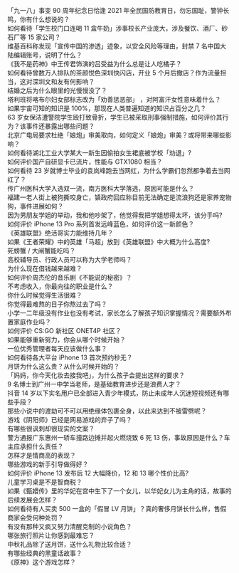 「九一八」事变 90 周年纪念日恰逢 2021 年全民国防教育日，勿忘国耻，警钟长鸣，你有什么想说的？  
如何看待「学生校门口连喝 11 盒牛奶」涉事校长产业庞大，涉及餐饮、酒厂、砂石厂等 15 家公司？  
维基百科称发现「宣传中国的渗透」迹象，以安全风险等理由，封禁 7 名中国大陆编辑账号，说明了什么？  
《我不是药神》中王传君饰演的吕受益为什么总是让人吃橘子？  
如何看待曾数万人排队的茶颜悦色深圳快闪店，开业 5 个月后撤店？作为流量担当，这对深圳文和友有何影响？  
结婚之后为什么眼里的光慢慢没了？  
塔利班将喀布尔妇女部标志改为「劝善惩恶部」 ，对阿富汗女性意味着什么？  
如果宇宙可知的知识是 100%，那现在人类普遍知道的知识占百分之几？  
63 岁女保洁遭警院学生殴打致骨折，学生已被采取刑事强制措施，如何评价其行为？该事件还暴露出哪些问题？  
北京广电局要求杜绝「娘炮」审美取向，如何定义「娘炮」审美？或将带来哪些影响？  
如何看待湖北工业大学某大一新生因偷拍女生裙底被学校「劝退」?  
如何评价国产自研显卡已流片，性能与 GTX1080 相当？  
如何看待 23 岁就博士毕业的袁岚峰跑去当网红，为什么学霸们忽然都争着去当网红了？  
传广州医科大学入选双一流，南方医科大学落选，原因可能是什么？  
福建一老人街上被狗撕咬身亡，镇政府回应称目前无法确定是流浪狗还是家养宠物狗，事件进展如何？  
因为男朋友学姐的举动，我和他吵架了，他觉得我把学姐想得太坏，该分手吗?  
如何评价 iPhone 13 Pro 系列首发远峰蓝色，如何评价这一新颜色？  
《英雄联盟》绝活哥实力能维持几年？  
如果《王者荣耀》中的英雄「马超」放到《英雄联盟》中大概为什么高度?  
死螃蟹 / 大闸蟹能吃吗？  
高校辅导员、行政人员可以称为大学老师吗？  
为什么现在借钱越来越难？  
如何评价周杰伦的音乐剧《不能说的秘密》？  
不考虑收入，你最向往的职业是什么？  
你什么时候觉得生活很难？  
你觉得最难熬的日子你熬过去了吗？  
小学一二年级没有作业也没有考试，家长怎么了解孩子知识掌握情况？需要额外布置家庭作业吗？  
如何评价 CS:GO 新社区 ONET4P 社区？  
如果能够重新努力，你会从哪个时候开始？  
一位优秀管理者每天应该做什么事？  
如何看待各大平台 iPhone 13 首次预约秒无？  
月饼为什么这么贵？从什么时候开始的？  
「妈妈，你今天化妆去接我吧」，为什么孩子会提出这样的要求？  
9 名博士到广州一中学当老师，是基础教育进步还是浪费人才？  
抖音 14 岁以下实名用户已全部进入青少年模式，防止未成年人沉迷短视频还有哪些手段？  
那些小说中的渡劫可不可以用绝缘体包裹全身，以此来达到不被雷劈呢？  
游戏《阴阳师》已经是网易游戏的弃子了吗？  
有哪些很讽刺却很现实的文案？  
警方通报广东惠州一轿车撞路边摊并起火燃烧致 6 死 13 伤，事故原因是什么？车主应承担什么责任？  
怎样才是情商高的表现？  
哪些游戏的新手引导做得好？  
如何评价 iPhone 13 发布后 12 大幅降价，12 和 13 哪个性价比高?  
儿童学习桌是不是智商税？  
如果《甄嬛传》里的华妃在宫中生下了一个女儿，以华妃女儿为主角的话，故事的后续发展会怎样？  
如何看待有人买卖 500 一盒的「假冒 LV 月饼」？真的奢侈月饼长什么样，售假商家会受何种处罚？  
有没有那种又疯又努力清醒克制的小说角色？  
哪张旅行照片让你感到最难忘？  
中秋礼品除了送月饼，送什么礼物比较合适？  
有哪些经典的黑童话故事？  
《原神》这个游戏怎样？  
